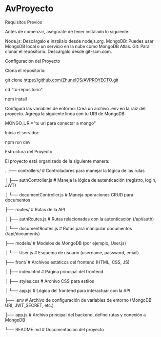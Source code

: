 # AvProyecto

Requisitos Previos

Antes de comenzar, asegúrate de tener instalado lo siguiente:

Node.js: Descárgalo e instálalo desde nodejs.org.
MongoDB: Puedes usar MongoDB local o un servicio en la nube como MongoDB Atlas.
Git: Para clonar el repositorio. Descárgalo desde git-scm.com.

Configuración del Proyecto

Clona el repositorio:

git clone https://github.com/ZhuneIDS/AVPROYECTO.git

cd "tu-repositorio"

npm install

Configura las variables de entorno:
Crea un archivo .env en la raíz del proyecto.
Agrega la siguiente línea con tu URI de MongoDB:

MONGO_URI="tu uri para conectar a mongo"

Inicia el servidor:

npm run dev

Estructura del Proyecto

El proyecto está organizado de la siguiente manera:

.
├── controllers/          # Controladores para manejar la lógica de las rutas

│   ├── authController.js      # Maneja la lógica de autenticación (registro, login, JWT)

│   └── documentController.js  # Maneja operaciones CRUD para documentos

├── routes/               # Rutas de la API

│   ├── authRoutes.js          # Rutas relacionadas con la autenticación (/api/auth)

│   └── documentRoutes.js      # Rutas para manipular documentos (/api/documents)

├── models/               # Modelos de MongoDB (por ejemplo, User.js)

│   └── User.js                # Esquema de usuario (username, password, email)

├── front/                # Archivos estáticos del frontend (HTML, CSS, JS)

│   ├── index.html             # Página principal del frontend

│   ├── styles.css             # Archivo CSS para estilos

│   └── app.js                 # Lógica del frontend para interactuar con la API

├── .env                  # Archivo de configuración de variables de entorno (MongoDB URI, JWT_SECRET, etc.)

├── app.js                # Archivo principal del backend, define rutas y conexión a MongoDB

└── README.md             # Documentación del proyecto

